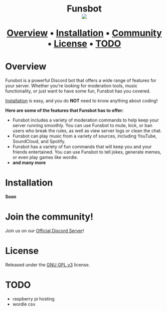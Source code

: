 <h1 align="center">
  Funsbot <br>
  <img src="https://i.postimg.cc/NMzRy1LY/Funsbot.png"   
</h1>

<p align="center">
  <a href="#overview">Overview</a>
  •
  <a href="#installation">Installation</a>
  •
  <a href="#join-the-community">Community</a>
  •
  <a href="#license">License</a>
  •
  <a href="#todo">TODO</a>
</p>

# Overview

Funsbot is a powerful Discord bot that offers a wide range of features for your server. Whether you're looking for moderation tools, music functionality, or just want to have some fun, Funsbot has you covered.

[Installation](#installation) is easy, and you do **NOT** need to know anything about coding!

**Here are some of the features that Funsbot has to offer:**

- Funsbot includes a variety of moderation commands to help keep your server running smoothly. You can use Funsbot to mute, kick, or ban users who break the rules, as well as view server logs or clean the chat.
- Funsbot can play music from a variety of sources, including YouTube, SoundCloud, and Spotify.
- Funsbot has a variety of fun commands that will keep you and your friends entertained. You can use Funsbot to tell jokes, generate memes, or even play games like wordle.
- **and many more**

# Installation

**Soon**

# Join the community!

Join us on our [Official Discord Server](https://discord.gg/37Z3gS3jj5)!

# License

Released under the [GNU GPL v3](https://www.gnu.org/licenses/gpl-3.0.en.html) license.

# TODO

- raspberry pi hosting
- wordle csv
